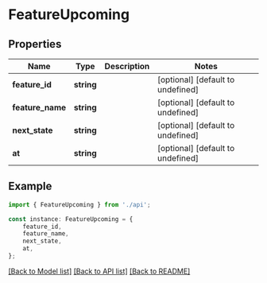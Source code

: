# FeatureUpcoming


## Properties

Name | Type | Description | Notes
------------ | ------------- | ------------- | -------------
**feature_id** | **string** |  | [optional] [default to undefined]
**feature_name** | **string** |  | [optional] [default to undefined]
**next_state** | **string** |  | [optional] [default to undefined]
**at** | **string** |  | [optional] [default to undefined]

## Example

```typescript
import { FeatureUpcoming } from './api';

const instance: FeatureUpcoming = {
    feature_id,
    feature_name,
    next_state,
    at,
};
```

[[Back to Model list]](../README.md#documentation-for-models) [[Back to API list]](../README.md#documentation-for-api-endpoints) [[Back to README]](../README.md)
